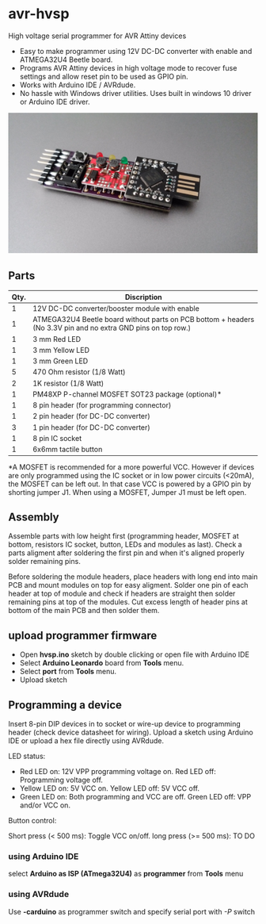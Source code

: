 # avr-hvsp
High voltage serial programmer for AVR Attiny devices

* Easy to make programmer using 12V DC-DC converter with enable and ATMEGA32U4 Beetle board.
* Programs AVR Attiny devices in high voltage mode to recover fuse settings and allow reset pin to be used as GPIO pin.
* Works with Arduino IDE / AVRdude.
* No hassle with Windows driver utilities. Uses built in windows 10 driver or Arduino IDE driver.

![fully assembled image](https://raw.githubusercontent.com/MrBlinky/avr-hvsp/master/images/3-assembled-full.jpg)

## Parts

|Qty. | Discription                                                    |
| --- | -------------------------------------------------------------- |
| 1   | 12V DC-DC converter/booster module with enable                 |
| 1   | ATMEGA32U4 Beetle board without parts on PCB bottom + headers (No 3.3V pin and no extra GND pins on top row.) |
| 1   | 3 mm Red LED                                                   |
| 1   | 3 mm Yellow LED                                                |
| 1   | 3 mm Green LED                                                 |
| 5   | 470 Ohm resistor  (1/8 Watt)                                   |
| 2   | 1K resistor (1/8 Watt)                                         |
| 1   | PM48XP P-channel MOSFET SOT23 package (optional)*              |
| 1   | 8 pin header (for programming connector)                       |
| 1   | 2 pin header (for DC-DC converter)                             |
| 3   | 1 pin header (for DC-DC converter)                             |
| 1   | 8 pin IC socket                                                |
| 1   | 6x6mm tactile button                                           |
 
*A MOSFET is recommended for a more powerful VCC. However if devices are
 only programmed using the IC socket or in low power circuits (<20mA),
 the MOSFET can be left out. In that case VCC is powered by a GPIO pin
 by shorting jumper J1. When using a MOSFET, Jumper J1 must be left open.

## Assembly

Assemble parts with low height first (programming header, MOSFET at bottom, resistors IC socket, button, LEDs and modules as last).
Check a parts aligment after soldering the first pin and when it's aligned properly solder remaining pins.

Before soldering the module headers, place headers with long end into main PCB and mount modules on top for easy aligment. Solder one pin of each header at top of module and check if headers are straight then solder remaining pins at top of the modules. Cut excess length of header pins at bottom of the main PCB and then solder them.

## upload programmer firmware

* Open **hvsp.ino** sketch by double clicking or open file with Arduino IDE
* Select **Arduino Leonardo** board from **Tools** menu.
* Select **port** from **Tools** menu.
* Upload sketch

## Programming a device

Insert 8-pin DIP devices in to socket or wire-up device to programming header (check device datasheet for wiring).
Upload a sketch using Arduino IDE or upload a hex file directly using AVRdude.

LED status:
* Red LED on: 12V VPP programming voltage on. Red LED off: Programming voltage off.
* Yellow LED on: 5V VCC on. Yellow LED off: 5V VCC off.
* Green LED on: Both programming and VCC are off. Green LED off: VPP and/or VCC on.

Button control:

Short press (< 500 ms): Toggle VCC on/off.
long press (>= 500 ms): TO DO

### using Arduino IDE

select **Arduino as ISP (ATmega32U4)** as **programmer** from **Tools** menu

### using AVRdude

Use **-carduino** as programmer switch and specify serial port with *-P* switch
